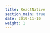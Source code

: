 ```yaml
---
title: ReactNative
section_main: true
date: 2019-11-10
weight: 1
---
```


<script>
    location.href = "project"
</script>